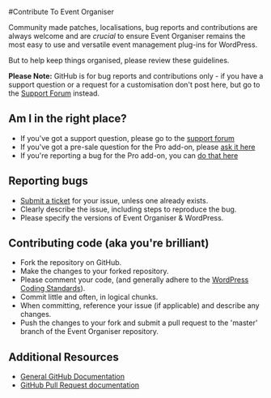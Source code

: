 #Contribute To Event Organiser

Community made patches, localisations, bug reports and contributions are always welcome and are *crucial* to ensure Event Organiser remains the most easy to use and versatile event management plug-ins for WordPress.

But to help keep things organised, please review these guidelines.

**Please Note:** GitHub is for bug reports and contributions only - if you have a support question or a request for a customisation don't post here, but go to the [Support Forum](https://wp-event-organiser.com/forums/) instead.

## Am I in the right place?
 * If you've got a support question, please go to the [support forum](https://wp-event-organiser.com/forums/) 
 * If you've got a pre-sale question for the Pro add-on, please [ask it here](wp-event-organiser.com/forums/forum/pre-sales-questions-pro/)
 * If you're reporting a bug for the Pro add-on, you can [do that here](https://bitbucket.org/stephenharris/event-organiser-pro/issues)
 
## Reporting bugs
 * [Submit a ticket](https://github.com/stephenharris/Event-Organiser/issues?state=open) for your issue, unless one already exists. 
 * Clearly describe the issue, including steps to reproduce the bug.
 * Please specify the versions of Event Organiser & WordPress.
 
## Contributing code (aka you're brilliant)
 * Fork the repository on GitHub.
 * Make the changes to your forked repository.
 * Please comment your code, (and generally adhere to the [WordPress Coding Standards](http://codex.wordpress.org/WordPress_Coding_Standards)).
 * Commit little and often, in logical chunks.
 * When committing, reference your issue (if applicable) and describe any changes.
 * Push the changes to your fork and submit a pull request to the 'master' branch of the Event Organiser repository.

## Additional Resources
* [General GitHub Documentation](http://help.github.com/)
* [GitHub Pull Request documentation](http://help.github.com/send-pull-requests/)